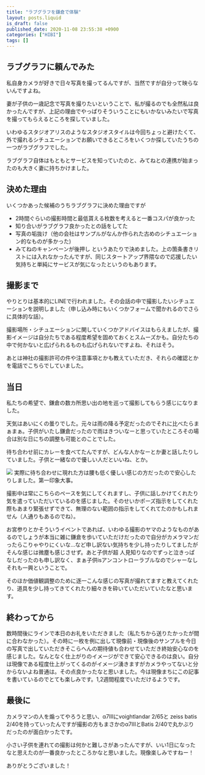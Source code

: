 ```yaml
---
title: "ラブグラフを鎌倉で体験"
layout: posts.liquid
is_draft: false
published_date: 2020-11-08 23:55:38 +0900
categories: ["HIBI"]
tags: []
---
```


## ラブグラフに頼んでみた
私自身カメラが好きで日々写真を撮ってるんですが、当然ですが自分って映らないんですよね。

妻が子供の一歳記念で写真を撮りたいということで、私が撮るのでも全然私は良かったんですが、上記の理由でやっぱりそういうことにもいかないみたいで写真を撮ってもらえるところを探していました。

いわゆるスタジオアリスのようなスタジオスタイルは今回ちょっと避けたくて、外で撮れるシチュエーションでお願いできるところをいくつか探していたうちの一つがラブグラフでした。

ラブグラフ自体はもともとサービスを知っていたのと、みてねとの連携が始まったのも大きく妻に持ちかけました。

## 決めた理由
いくつかあった候補のうちラブグラフに決めた理由ですが

- 2時間ぐらいの撮影時間と最低貰える枚数を考えると一番コスパが良かった
- 知り合いがラブグラフ良かったとの話をしてた
- 写真の垢抜け（他の会社はサンプルがなんか作られた古めのシチュエーション的なものが多かった)
- みてねのキャンペーンが後押し
というあたりで決めました。上の箇条書きリストには入れなかったんですが、同じスタートアップ界隈なので応援したい気持ちと単純にサービスが気になったというのもあります。

## 撮影まで
やりとりは基本的にLINEで行われました。その会話の中で撮影したいシチュエーションを説明しました（申し込み時にもいくつかフォームで聞かれるのでさらに具体的な話）。

撮影場所・シチュエーションに関していくつかアドバイスはもらえましたが、撮影イメージは自分たちである程度希望を固めておくとスムーズかも。自分たちの中で何かないと広げられるものも広げられないですよね、それはそう。

あとは神社の撮影許可の件や注意事項とかも教えていただき、それらの確認とかを電話でこちらでしていました。

## 当日
私たちの希望で、鎌倉の数カ所思い出の地を巡って撮影してもらう感じになりました。

天気はあいにくの曇りでした。元々は雨の降る予定だったのでそれに比べたらまぁまぁ。子供がいたし鎌倉だったので雨はきついなーと思っていたところその場合は別な日にちの調整も可能とのことでした。

待ち合わせ前にカレーを食べてたんですが、どんな人かなーとか妻と話したりしていました。子供と一緒なので優しい人だといいね、とか。

![](/public/images/2020/11/dsc09510-1024x683.jpg)
実際に待ち合わせに現れた方は腰も低く優しい感じの方だったので安心したりしました。第一印象大事。

撮影中は常にこちらのペースを気にしてくれますし、子供に話しかけてくれたり気を遣っていただいているのを感じました。そのせいかポーズ指示をしてくれた際もあまり緊張せずできて、無理のない範囲の指示をしてくれてたのかもしれません（人通りもあるのでね）。

お宮参りとかそういうイベントであれば、いわゆる撮影のヤマのようなものがあるのでしょうが本当に雑に鎌倉を歩いていただけだったので自分がカメラマンだったらこりゃやりにくいな…など申し訳ない気持ちを少し持ったりしてましたがそんな感じは微塵も感じさせず。あと子供が超 人見知りなのでずっと泣きっぱなしだったのも申し訳なく、まぁ子供isアンコントローラブルなのでシャーなしそれも一興ということで。

そのほか価値観調整のために逐一こんな感じの写真が撮れてますと教えてくれたり、道具を少し持ってきてくれたり細々きを砕いていただいていたなと思います。

## 終わってから
数時間後にラインで本日のお礼をいただきました（私たちから送りたかったが間に合わなかった）。その時に一枚を例に出して現像前・現像後のサンプルを今日の写真で出していただきそこらへんの期待値も合わせていただき終始安心なのを感じました。なんとなく仕上がりのイメージができて安心できるのは良い。自分は現像である程度仕上がってくるのがイメージ湧きますがカメラやってないと分からないよね普通は。その点良かったなと思いました。今は現像まちにこの記事を書いているのでとても楽しみです。1,2週間程度でいただけるようです。

## 最後に
カメラマンの人を煽ってやろうと思い、α7IIIにvoightlandar 2/65と zeiss batis 2/40を持っていったんですが撮影の方もまさかのα7IIIとBatis 2/40で丸かぶりだったのが面白かったです。

小さい子供を連れての撮影は何かと難しさがあったんですが、いい1日になったなと思えたのが一番良かったところかなと思いました。現像楽しみですねー！

ありがとうございました！


